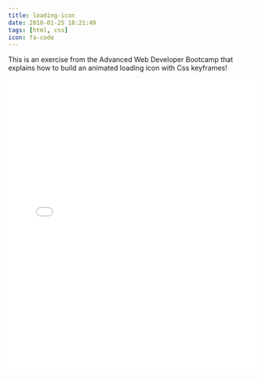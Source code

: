 ```yaml
---
title: loading-icon
date: 2018-01-25 18:21:49
tags: [html, css]
icon: fa-code
---
```


This is an exercise from the Advanced Web Developer Bootcamp that explains how to build an animated loading icon with Css keyframes!

<iframe width="100%" height="600" src="//jsfiddle.net/a0wc0y7z/embedded/html,css,result/" allowpaymentrequest allowfullscreen="allowfullscreen" frameborder="0"></iframe>